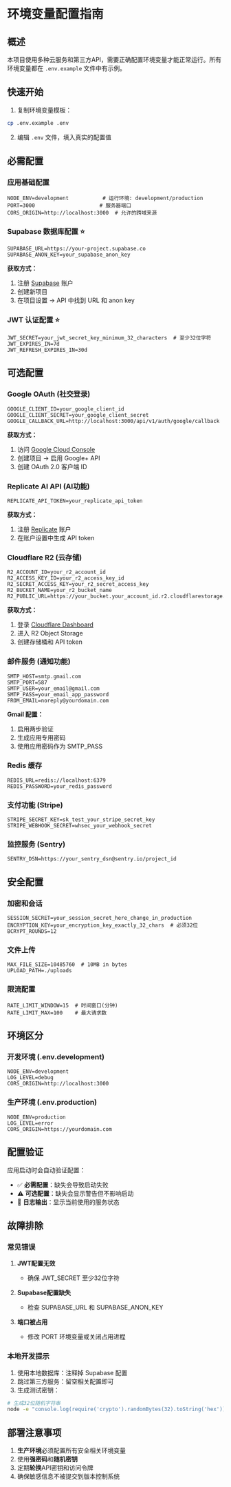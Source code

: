 # 环境变量配置指南

## 概述

本项目使用多种云服务和第三方API，需要正确配置环境变量才能正常运行。所有环境变量都在 `.env.example` 文件中有示例。

## 快速开始

1. 复制环境变量模板：
```bash
cp .env.example .env
```

2. 编辑 `.env` 文件，填入真实的配置值

## 必需配置

### 应用基础配置
```env
NODE_ENV=development           # 运行环境: development/production
PORT=3000                     # 服务器端口
CORS_ORIGIN=http://localhost:3000  # 允许的跨域来源
```

### Supabase 数据库配置 ⭐
```env
SUPABASE_URL=https://your-project.supabase.co
SUPABASE_ANON_KEY=your_supabase_anon_key
```

**获取方式：**
1. 注册 [Supabase](https://supabase.com) 账户
2. 创建新项目
3. 在项目设置 → API 中找到 URL 和 anon key

### JWT 认证配置 ⭐
```env
JWT_SECRET=your_jwt_secret_key_minimum_32_characters  # 至少32位字符
JWT_EXPIRES_IN=7d
JWT_REFRESH_EXPIRES_IN=30d
```

## 可选配置

### Google OAuth (社交登录)
```env
GOOGLE_CLIENT_ID=your_google_client_id
GOOGLE_CLIENT_SECRET=your_google_client_secret
GOOGLE_CALLBACK_URL=http://localhost:3000/api/v1/auth/google/callback
```

**获取方式：**
1. 访问 [Google Cloud Console](https://console.cloud.google.com)
2. 创建项目 → 启用 Google+ API
3. 创建 OAuth 2.0 客户端 ID

### Replicate AI API (AI功能)
```env
REPLICATE_API_TOKEN=your_replicate_api_token
```

**获取方式：**
1. 注册 [Replicate](https://replicate.com) 账户
2. 在账户设置中生成 API token

### Cloudflare R2 (云存储)
```env
R2_ACCOUNT_ID=your_r2_account_id
R2_ACCESS_KEY_ID=your_r2_access_key_id
R2_SECRET_ACCESS_KEY=your_r2_secret_access_key
R2_BUCKET_NAME=your_r2_bucket_name
R2_PUBLIC_URL=https://your_bucket.your_account_id.r2.cloudflarestorage.com
```

**获取方式：**
1. 登录 [Cloudflare Dashboard](https://dash.cloudflare.com)
2. 进入 R2 Object Storage
3. 创建存储桶和 API token

### 邮件服务 (通知功能)
```env
SMTP_HOST=smtp.gmail.com
SMTP_PORT=587
SMTP_USER=your_email@gmail.com
SMTP_PASS=your_email_app_password
FROM_EMAIL=noreply@yourdomain.com
```

**Gmail 配置：**
1. 启用两步验证
2. 生成应用专用密码
3. 使用应用密码作为 SMTP_PASS

### Redis 缓存
```env
REDIS_URL=redis://localhost:6379
REDIS_PASSWORD=your_redis_password
```

### 支付功能 (Stripe)
```env
STRIPE_SECRET_KEY=sk_test_your_stripe_secret_key
STRIPE_WEBHOOK_SECRET=whsec_your_webhook_secret
```

### 监控服务 (Sentry)
```env
SENTRY_DSN=https://your_sentry_dsn@sentry.io/project_id
```

## 安全配置

### 加密和会话
```env
SESSION_SECRET=your_session_secret_here_change_in_production
ENCRYPTION_KEY=your_encryption_key_exactly_32_chars  # 必须32位
BCRYPT_ROUNDS=12
```

### 文件上传
```env
MAX_FILE_SIZE=10485760  # 10MB in bytes
UPLOAD_PATH=./uploads
```

### 限流配置
```env
RATE_LIMIT_WINDOW=15  # 时间窗口(分钟)
RATE_LIMIT_MAX=100    # 最大请求数
```

## 环境区分

### 开发环境 (.env.development)
```env
NODE_ENV=development
LOG_LEVEL=debug
CORS_ORIGIN=http://localhost:3000
```

### 生产环境 (.env.production)
```env
NODE_ENV=production
LOG_LEVEL=error
CORS_ORIGIN=https://yourdomain.com
```

## 配置验证

应用启动时会自动验证配置：

- ✅ **必需配置**：缺失会导致启动失败
- ⚠️ **可选配置**：缺失会显示警告但不影响启动
- 📝 **日志输出**：显示当前使用的服务状态

## 故障排除

### 常见错误

1. **JWT配置无效**
   - 确保 JWT_SECRET 至少32位字符

2. **Supabase配置缺失**
   - 检查 SUPABASE_URL 和 SUPABASE_ANON_KEY

3. **端口被占用**
   - 修改 PORT 环境变量或关闭占用进程

### 本地开发提示

1. 使用本地数据库：注释掉 Supabase 配置
2. 跳过第三方服务：留空相关配置即可
3. 生成测试密钥：
```bash
# 生成32位随机字符串
node -e "console.log(require('crypto').randomBytes(32).toString('hex'))"
```

## 部署注意事项

1. **生产环境**必须配置所有安全相关环境变量
2. 使用**强密码**和**随机密钥**
3. 定期**轮换**API密钥和访问令牌
4. 确保敏感信息不被提交到版本控制系统 